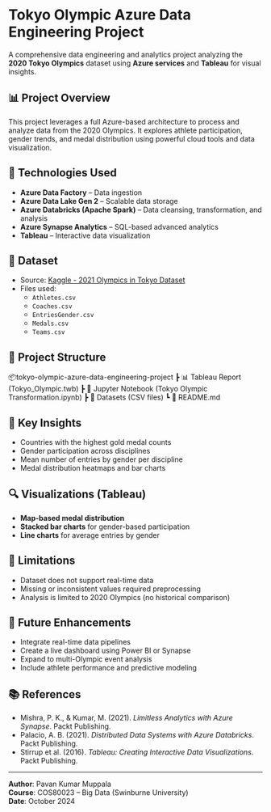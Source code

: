 # Tokyo Olympic Azure Data Engineering Project

A comprehensive data engineering and analytics project analyzing the **2020 Tokyo Olympics** dataset using **Azure services** and **Tableau** for visual insights.

## 📊 Project Overview

This project leverages a full Azure-based architecture to process and analyze data from the 2020 Olympics. It explores athlete participation, gender trends, and medal distribution using powerful cloud tools and data visualization.

## 🔧 Technologies Used

- **Azure Data Factory** – Data ingestion
- **Azure Data Lake Gen 2** – Scalable data storage
- **Azure Databricks (Apache Spark)** – Data cleansing, transformation, and analysis
- **Azure Synapse Analytics** – SQL-based advanced analytics
- **Tableau** – Interactive data visualization

## 🧾 Dataset

- Source: [Kaggle - 2021 Olympics in Tokyo Dataset](https://www.kaggle.com/datasets/arjunprasadsarkhel/2021-olympics-in-tokyo)
- Files used:
  - `Athletes.csv`
  - `Coaches.csv`
  - `EntriesGender.csv`
  - `Medals.csv`
  - `Teams.csv`

## 📁 Project Structure

📦tokyo-olympic-azure-data-engineering-project
┣ 📊 Tableau Report (Tokyo_Olympic.twb)
┣ 📓 Jupyter Notebook (Tokyo Olympic Transformation.ipynb)
┣ 📁 Datasets (CSV files)
┗ 📄 README.md


## 📌 Key Insights

- Countries with the highest gold medal counts
- Gender participation across disciplines
- Mean number of entries by gender per discipline
- Medal distribution heatmaps and bar charts

## 🔍 Visualizations (Tableau)

- **Map-based medal distribution**
- **Stacked bar charts** for gender-based participation
- **Line charts** for average entries by gender

## 🚧 Limitations

- Dataset does not support real-time data
- Missing or inconsistent values required preprocessing
- Analysis is limited to 2020 Olympics (no historical comparison)

## 🔄 Future Enhancements

- Integrate real-time data pipelines
- Create a live dashboard using Power BI or Synapse
- Expand to multi-Olympic event analysis
- Include athlete performance and predictive modeling

## 📚 References

- Mishra, P. K., & Kumar, M. (2021). *Limitless Analytics with Azure Synapse*. Packt Publishing.
- Palacio, A. B. (2021). *Distributed Data Systems with Azure Databricks*. Packt Publishing.
- Stirrup et al. (2016). *Tableau: Creating Interactive Data Visualizations*. Packt Publishing.

---

**Author**: Pavan Kumar Muppala  
**Course**: COS80023 – Big Data (Swinburne University)  
**Date**: October 2024
